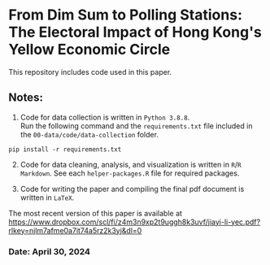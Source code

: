 # From Dim Sum to Polling Stations: The Electoral Impact of Hong Kong's Yellow Economic Circle
This repository includes code used in this paper.


## Notes:
1. Code for data collection is written in `Python 3.8.8`.   
Run the following command and the `requirements.txt` file included in the `00-data/code/data-collection` folder.
<pre><code>pip install -r requirements.txt</code></pre>

2. Code for data cleaning, analysis, and visualization is written in `R`/`R Markdown`. See each `helper-packages.R` file for required packages.  

3. Code for writing the paper and compiling the final pdf document is written in `LaTeX`.

The most recent version of this paper is available at <a>https://www.dropbox.com/scl/fi/z4m3n9xp2t9uggh8k3uvf/jiayi-li-yec.pdf?rlkey=njlm7afme0a7it74a5rz2k3yj&dl=0<a>

### Date: April 30, 2024
